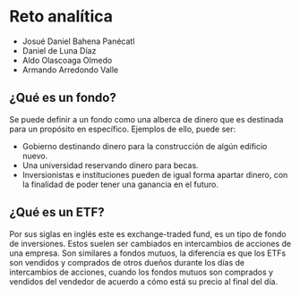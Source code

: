 <h1>Reto analítica</h1>
    <div>
        <ul>
            <li>Josué Daniel Bahena Panécatl</li>
            <li>Daniel de Luna Díaz</li>
            <li>Aldo Olascoaga Olmedo</li>
            <li>Armando Arredondo Valle</li>
        </ul>
    </div>
<h2>¿Qué es un fondo?</h2>
<div style="text align: justify">
  <p>
  Se puede definir a un fondo como una alberca de dinero que es destinada para un propósito en específico. Ejemplos de ello, puede ser: 
  </p>
</div>
<div >
    <ul>
        <li>Gobierno destinando dinero para la construcción de algún edificio nuevo.</li>
        <li>Una universidad reservando dinero para becas.</li>
        <li>Inversionistas e instituciones pueden de igual forma apartar dinero, con la finalidad de poder tener una ganancia en el futuro.</li>
    </ul>
</div>
<h2>¿Qué es un ETF?</h2>
<div style="text align: justify">
  <p>
  Por sus siglas en inglés este es exchange-traded fund, es un tipo de fondo de inversiones. Estos suelen ser cambiados en intercambios de acciones de una empresa. Son similares a fondos mutuos, la diferencia es que los ETFs son vendidos y comprados de otros dueños durante los días de intercambios de acciones, cuando los fondos mutuos son comprados y vendidos del vendedor de acuerdo a cómo está su precio al final del día.
  </p>
</div>